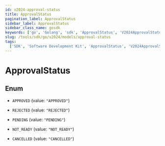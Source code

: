 ```yaml
---
id: v2024-approval-status
title: ApprovalStatus
pagination_label: ApprovalStatus
sidebar_label: ApprovalStatus
sidebar_class_name: gosdk
keywords: ['go', 'Golang', 'sdk', 'ApprovalStatus', 'V2024ApprovalStatus']
slug: /tools/sdk/go/v2024/models/approval-status
tags:
  ['SDK', 'Software Development Kit', 'ApprovalStatus', 'V2024ApprovalStatus']
---
```


# ApprovalStatus

## Enum

- `APPROVED` (value: `"APPROVED"`)

- `REJECTED` (value: `"REJECTED"`)

- `PENDING` (value: `"PENDING"`)

- `NOT_READY` (value: `"NOT_READY"`)

- `CANCELLED` (value: `"CANCELLED"`)
